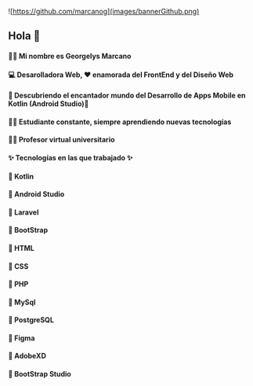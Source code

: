 ![https://github.com/marcanog](images/bannerGithub.png) 

## Hola 👋

#### 🙋‍♀️ Mi nombre es Georgelys Marcano 

#### 💻 Desarolladora Web, ❤️ enamorada del FrontEnd y del Diseño Web 

#### 📱 Descubriendo el encantador mundo del Desarrollo de Apps Mobile en Kotlin (Android Studio)🥰

#### 👩‍🎓 Estudiante constante, siempre aprendiendo nuevas tecnologías

#### 👩‍🏫 Profesor virtual universitario

#### ✨ **Tecnologías en las que trabajado** ✨
 #### :pushpin: Kotlin
 #### :pushpin: Android Studio
 #### :pushpin: Laravel
 #### :pushpin: BootStrap
 #### :pushpin: HTML
 #### :pushpin: CSS
 #### :pushpin: PHP
 #### :pushpin: MySql
 #### :pushpin: PostgreSQL
 #### :pushpin: Figma
 #### :pushpin: AdobeXD
 #### :pushpin: BootStrap Studio


<!--
**GMarcanoB/GMarcanoB** is a ✨ _special_ ✨ repository because its `README.md` (this file) appears on your GitHub profile.

Here are some ideas to get you started:

- 🔭 I’m currently working on ...
- 🌱 I’m currently learning ...
- 👯 I’m looking to collaborate on ...
- 🤔 I’m looking for help with ...
- 💬 Ask me about ...
- 📫 How to reach me: ...
- 😄 Pronouns: ...
- ⚡ Fun fact: ...
-->


[images/bannerGithub.png]: images/bannerGithub.png
